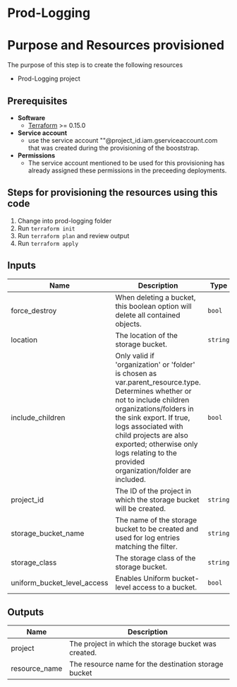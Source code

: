# Prod-Logging 

# Purpose and Resources provisioned

The purpose of this step is to create the following resources

- Prod-Logging project 


## Prerequisites
- **Software**
   - [Terraform](https://www.terraform.io/downloads.html) >= 0.15.0
- **Service account**
	- use the service account "<service account name>"@project_id.iam.gserviceaccount.com that was created during the provisioning of the booststrap.
- **Permissions**
	- The service account mentioned to be used for this provisioning has already assigned these permissions in the preceeding deployments. 

## Steps for provisioning the resources using this code

1. Change into prod-logging folder
2. Run `terraform init`
3. Run `terraform plan` and review output
4. Run `terraform apply`


<!-- BEGINNING OF PRE-COMMIT-TERRAFORM DOCS HOOK -->
## Inputs

| Name | Description | Type | Default | Required |
|------|-------------|------|---------|:--------:|
| force\_destroy | When deleting a bucket, this boolean option will delete all contained objects. | `bool` | `false` | no |
| location | The location of the storage bucket. | `string` | `"US"` | no |
| include\_children | Only valid if 'organization' or 'folder' is chosen as var.parent\_resource.type. Determines whether or not to include children organizations/folders in the sink export. If true, logs associated with child projects are also exported; otherwise only logs relating to the provided organization/folder are included. | `bool` | `false` | no |
| project\_id | The ID of the project in which the storage bucket will be created. | `string` | n/a | yes |
| storage\_bucket\_name | The name of the storage bucket to be created and used for log entries matching the filter. | `string` | n/a | yes |
| storage\_class | The storage class of the storage bucket. | `string` | `"STANDARD"` | no |
| uniform\_bucket\_level\_access | Enables Uniform bucket-level access to a bucket. | `bool` | `true` | no |

<!-- END OF PRE-COMMIT-TERRAFORM DOCS HOOK -->


<!-- BEGINNING OF PRE-COMMIT-TERRAFORM DOCS HOOK -->

## Outputs

| Name | Description |
|------|-------------|
| project | The project in which the storage bucket was created. |
| resource\_name | The resource name for the destination storage bucket |

<!-- END OF PRE-COMMIT-TERRAFORM DOCS HOOK -->